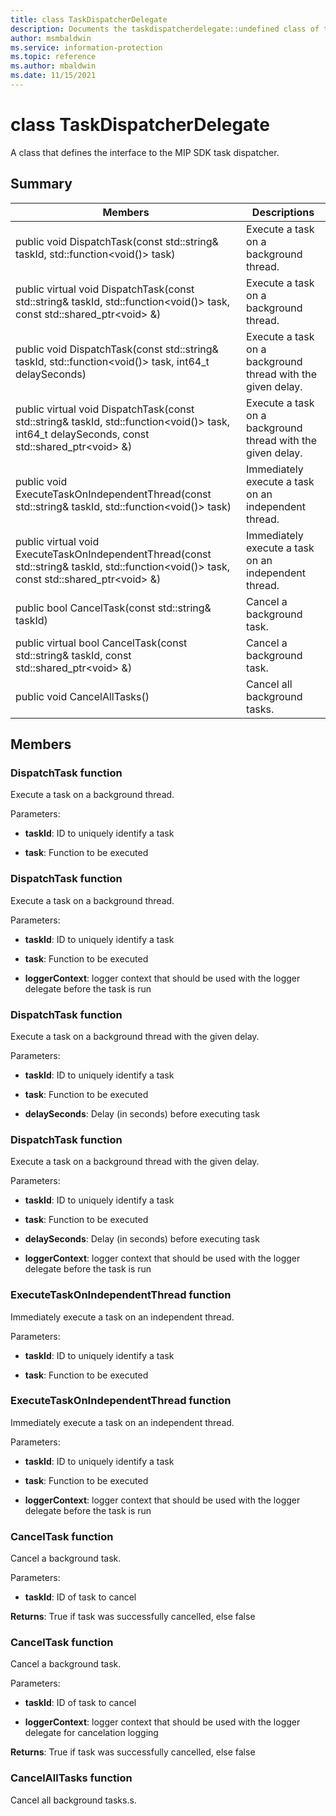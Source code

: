 ```yaml
---
title: class TaskDispatcherDelegate 
description: Documents the taskdispatcherdelegate::undefined class of the Microsoft Purview Information Protection SDK.
author: msmbaldwin
ms.service: information-protection
ms.topic: reference
ms.author: mbaldwin
ms.date: 11/15/2021
---
```


# class TaskDispatcherDelegate 
A class that defines the interface to the MIP SDK task dispatcher.
  
## Summary
 Members                        | Descriptions                                
--------------------------------|---------------------------------------------
public void DispatchTask(const std::string& taskId, std::function\<void()\> task)  |  Execute a task on a background thread.
public virtual void DispatchTask(const std::string& taskId, std::function\<void()\> task, const std::shared_ptr\<void\> &)  |  Execute a task on a background thread.
public void DispatchTask(const std::string& taskId, std::function\<void()\> task, int64_t delaySeconds)  |  Execute a task on a background thread with the given delay.
public virtual void DispatchTask(const std::string& taskId, std::function\<void()\> task, int64_t delaySeconds, const std::shared_ptr\<void\> &)  |  Execute a task on a background thread with the given delay.
public void ExecuteTaskOnIndependentThread(const std::string& taskId, std::function\<void()\> task)  |  Immediately execute a task on an independent thread.
public virtual void ExecuteTaskOnIndependentThread(const std::string& taskId, std::function\<void()\> task, const std::shared_ptr\<void\> &)  |  Immediately execute a task on an independent thread.
public bool CancelTask(const std::string& taskId)  |  Cancel a background task.
public virtual bool CancelTask(const std::string& taskId, const std::shared_ptr\<void\> &)  |  Cancel a background task.
public void CancelAllTasks()  |  Cancel all background tasks.
  
## Members
  
### DispatchTask function
Execute a task on a background thread.

Parameters:  
* **taskId**: ID to uniquely identify a task 


* **task**: Function to be executed


  
### DispatchTask function
Execute a task on a background thread.

Parameters:  
* **taskId**: ID to uniquely identify a task 


* **task**: Function to be executed 


* **loggerContext**: logger context that should be used with the logger delegate before the task is run


  
### DispatchTask function
Execute a task on a background thread with the given delay.

Parameters:  
* **taskId**: ID to uniquely identify a task 


* **task**: Function to be executed 


* **delaySeconds**: Delay (in seconds) before executing task


  
### DispatchTask function
Execute a task on a background thread with the given delay.

Parameters:  
* **taskId**: ID to uniquely identify a task 


* **task**: Function to be executed 


* **delaySeconds**: Delay (in seconds) before executing task 


* **loggerContext**: logger context that should be used with the logger delegate before the task is run


  
### ExecuteTaskOnIndependentThread function
Immediately execute a task on an independent thread.

Parameters:  
* **taskId**: ID to uniquely identify a task 


* **task**: Function to be executed


  
### ExecuteTaskOnIndependentThread function
Immediately execute a task on an independent thread.

Parameters:  
* **taskId**: ID to uniquely identify a task 


* **task**: Function to be executed 


* **loggerContext**: logger context that should be used with the logger delegate before the task is run


  
### CancelTask function
Cancel a background task.

Parameters:  
* **taskId**: ID of task to cancel



  
**Returns**: True if task was successfully cancelled, else false
  
### CancelTask function
Cancel a background task.

Parameters:  
* **taskId**: ID of task to cancel 


* **loggerContext**: logger context that should be used with the logger delegate for cancelation logging



  
**Returns**: True if task was successfully cancelled, else false
  
### CancelAllTasks function
Cancel all background tasks.s.